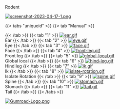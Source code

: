 Rodent 

[![screenshot-2023-04-17-1.png](https://i.postimg.cc/0xwvQyG2/screenshot-2023-04-17-1.png)](/docs/rigs/)

{{< tabs "uniqueid" >}}
{{< tab "Manual" >}}

{{< /tab >}}
{{< tab "1" >}}
[![ear.gif](https://i.postimg.cc/yBg1ZPKK/ear.gif)]()  
Ear
{{< /tab >}}
{{< tab "2" >}}
[![eye.gif](https://i.postimg.cc/fsgWyP65/eye.gif)]()  
Eye
{{< /tab >}}
{{< tab "3" >}}
[![face.gif](https://i.postimg.cc/z8TqdG3P/face.gif)]()  
Face
{{< /tab >}}
{{< tab "4" >}}
[![front-leg.gif](https://i.postimg.cc/9V6Wt7X7/front-leg.gif)]()  
Front leg
{{< /tab >}}
{{< tab "5" >}}
[![global-local.gif](https://i.postimg.cc/csx1tGxk/global-local.gif)]()  
Global local
{{< /tab >}}
{{< tab "6" >}}
[![hind-leg.gif](https://i.postimg.cc/19vmp74m/hind-leg.gif)]()  
Hind leg
{{< /tab >}}
{{< tab "7" >}}
[![ik.gif](https://i.postimg.cc/dsXJf78g/ik.gif)]()  
Ik
{{< /tab >}}
{{< tab "8" >}}
[![islate-rotation.gif](https://i.postimg.cc/cx6sT78Q/islate-rotation.gif)]()  
Isolate Rotation
{{< /tab >}}
{{< tab "9" >}}
[![spine.gif](https://i.postimg.cc/7qDwjr2P/spine.gif)]()  
Spine
{{< /tab >}}
{{< tab "10" >}}
[![stomach.gif](https://i.postimg.cc/nnkpJS44/stomach.gif)]()  
Stomach
{{< /tab >}}
{{< tab "11" >}}
[![tail.gif](https://i.postimg.cc/p2LxXQCg/tail.gif)]()  
Tail
{{< /tab >}}
{{< /tabs >}}



[![Gumroad-Logo.png](https://i.postimg.cc/FKZh0BKH/Gumroad-Logo.png)](https://particl3s.gumroad.com/l/chunky_cheese)
